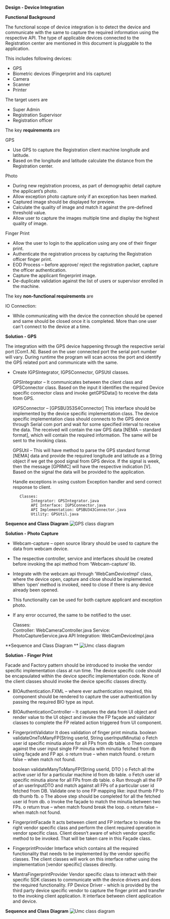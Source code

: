 **Design - Device Integration**

**Functional Background**

The functional scope of device integration is to detect the device and communicate 
with the same to capture the required information using the respective API. 
The type of applicable devices connected to the Registration center are 
mentioned in this document is pluggable to the application.

This includes following devices:
-   GPS
-   Biometric devices (Fingerprint and Iris capture)
-   Camera
-   Scanner
-   Printer

The target users are
-   Super Admin
-   Registration Supervisor
-   Registration officer

The key **requirements** are

GPS
-   Use GPS to capture the Registration client machine longitude and latitude.
-   Based on the longitude and latitude calculate the distance from the Registration center.

Photo
-   During new registration process, as part of demographic detail capture the applicant’s photo.
-   Allow exception photo capture only if an exception has been marked.
-   Captured image should be displayed for preview.
-   Calculate the quality of image and match it against the pre-defined threshold value.
-   Allow user to capture the images multiple time and display the highest quality of image.

Finger Print
-   Allow the user to login to the application using any one of their finger print.
-   Authenticate the registration process by capturing the Registration officer finger print.
-   EOD Process – before approve/ reject the registration packet, capture the officer authentication.
-   Capture the applicant fingerprint image.
-   De-duplicate validation against the list of users or supervisor enrolled in the machine.

The key **non-functional requirements** are

IO Connection:

-   While communicating with the device the connection should be opened and same should be closed
    once it is completed. More than one user can't connect to the device at a time.

**Solution - GPS**

The integration with the GPS device happening through the respective serial port [Com1..N].
Based on the user connected port the serial port number will vary.
During runtime the program will scan across the port and identify the GPS related port and communicate with the same.
-  Create IGPSIntegrator, IGPSConnector, GPSUtil classes.

     GPSIntegrator – 
          It communicates between the client class and GPSConnector class.
          Based on the input it identifies the required Device specific connector class
          and invoke getGPSData() to receive the data from GPS.
     
     IGPSConnector – [GPSBU353S4Connector]
          This interface should be implemented by the device specific implementation class.
          The device specific implementation class should connects to the GPS device through
          Serial com port and wait for some specified interval to receive the data.
          The received will contain the raw GPS data [NEMA – standard format],
          which will contain the required information. The same will be sent to the invoking class.
     
     GPSUtil –
          This will have method to parse the GPS standard format [NEMA] data and provide
          the required longitude and latitude as a String object if we get the good signal from GPS device.
          If the signal is week, then the message [GPRMC] will have the respective indication [V].
          Based on the signal the data will be provided to the application.
      
     Handle exceptions in using custom Exception handler and send correct response to client.

          Classes:           
               Integrator: GPSIntegrator.java
               API Interface: IGPSConnector.java
               API Implementation: GPSBU343Connector.java
               Utility: GPSUtil.java

**Sequence and Class Diagram**
![GPS class diagram](_images/gps-device-integration.png)

**Solution - Photo Capture**

-   Webcam-capture – open source library should be used to capture the data from webcam device.
-   The respective controller, service and interfaces should be created before 
    invoking the api method from ‘Webcam-capture’ lib.
-   Integrate with the webcam api through ‘WebCamDeviceImpl’ class, 
    where the device open, capture and close should be implemented. 
    When ‘open’ method is invoked, need to close if there is any device already been opened.
-   This functionality can be used for both capture applicant and exception photo.
-   If any error occurred, the same to be notified to the user.

    Classes:           
        Controller: WebCameraController.java
        Service: PhotoCaptureService.java
        API Integration: WebCamDeviceImpl.java

**Sequence and Class Diagram **
![Umc class diagram](_images/webcam-device-integration.png)

**Solution - Finger Print**

Facade and Factory pattern should be introduced to invoke the vendor specific implementation class
at run time. The device specific code should be encapsulated within the device specific implementation code.
None of the client classes should invoke the device specific classes directly. 

-    BIOAuthentication.FXML – where ever authentication required, this component
          should be rendered to capture the user authentication by passing the required BIO type as input.
					
-    BIOAuthenticationController –
          It captures the data from UI object and render value to the UI
          object and invoke the FP façade and validator classes to complete
          the FP related action triggered from UI component.

-    FingerprintValidator
		  It does validation of finger print minutia.
      boolean validateOneToManyFP(String userId, String userInputMinutia)
               o     Fetch user id specific minutia alone for all FPs from db table.
               o     Then compare against the user input single FP minutia with minutia 
                    fetched from db using façade and FP api.
               o     return true – when match found.
               o     return false – when match not found.

      boolean validateManyToManyFP(String userId, DTO <UserFingerPrintDTO>)
               o     Fetch all the active user id for a particular machine id from db table.
               o     Fetch user id specific minutia alone for all FPs from db table.
               o     Run through all the FP of an userInputDTO and match against
                    all FPs of a particular user id fetched from DB. Validate one to one 
                    FP mapping like: input thumb FP to db thumb fb. 
               o     The above step should be completed for all the fetched user id from db.
               o     Invoke the façade to match the minutia between two FPs.
               o     return true – when match found break the loop.
               o     return false – when match not found.
     
-    FingerprintFacade
		      It acts between client and FP interface to invoke the
          right vendor specific class and perform the client required operation in
          vendor specific class. Client doesn’t aware of which vendor specific method to be invoked. 
          That will be taken care in this Façade class.

-    FingerprintProvider
		      Interface which contains all the required 
          functionality that needs to be implemented by the vendor specific classes. 
          The client classes will work on this interface rather using the 
          implementation [vendor specific] classes directly. 
					
-    MantraFingerprintProvider
          Vendor specific class to interact with their specific
          SDK classes to communicate with the device drivers and does the required functionality.
          FP Device Driver     - which is provided by the third party device specific vendor 
          to capture the finger print and transfer to the invoking client application.
          It interface between client application and device.
      
**Sequence and Class Diagram**
![Umc class diagram](_images/fingerprint-device-integration.png)


